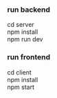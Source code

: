 <h3>run backend</h3>

cd server<br>
npm install<br>
npm run dev<br>

<h3>run frontend</h3>

cd client<br>
npm install<br>
npm start<br>
